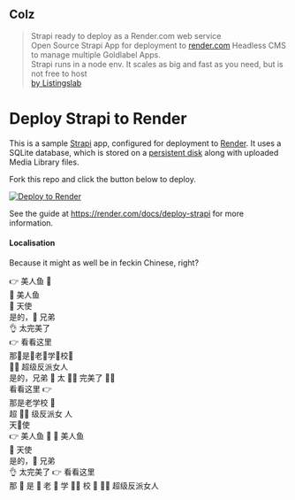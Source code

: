 ## Colz

> Strapi ready to deploy as a Render.com web service  
Open Source Strapi App for deployment to [render.com](https://dashboard.render.com/)
Headless CMS to manage multiple Goldlabel Apps.  
Strapi runs in a node env. 
It scales as big and fast as you need, but is not free to host  
[by Listingslab](https://listingslab.com/book/open-source)

# Deploy Strapi to Render

This is a sample [Strapi](https://strapi.io/) app, configured for deployment to [Render](https://render.com). It uses a SQLite database, which is stored on a [persistent disk](https://render.com/docs/disks) along with uploaded Media Library files.

Fork this repo and click the button below to deploy.

[![Deploy to Render](https://render.com/images/deploy-to-render-button.svg)](https://render.com/deploy)

See the guide at https://render.com/docs/deploy-strapi for more information.


#### Localisation

Because it might as well be in feckin Chinese, right?

👉 美人鱼 🧜  
🧜 美人鱼   
👼 天使  
是的，🤙 兄弟  
👌 太完美了  
👉 看看这里  
那🤟是🤟老🤟学🤟校🤟   
🦹‍♀️ 超级反派女人  
是的，兄弟 🤙
太 🧜‍♂️ 完美了 🦹‍♀️  
看看这里 👉  
那是老学校 🤟  
超 🦹‍♀️ 级反派女 人  
天👼使  
👉 美人鱼 🧜 
🧜 美人鱼  
👼 天使  
是的，🤙 兄弟  
 👌 太完美了
👉 看看这里  
那 🤟 是 🤙 老 🤟 学 🧜‍♂️ 校 🤟
🦹‍♀️ 超级反派女人